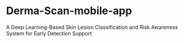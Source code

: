 # Derma-Scan-mobile-app
A Deep Learning-Based Skin Lesion Classification and Risk Awareness System for Early Detection Support
